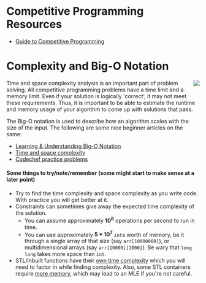 # Competitive Programming Resources 

 - [Guide to Competitive Programming]()

# Complexity and Big-O Notation
<img align="right" src="https://user-images.githubusercontent.com/55075129/126883333-3e22bcd2-522b-4f97-b457-1aae0304c565.png"/>

Time and space complexity analysis is an important part of problem solving. All competitive programming problems have a time limit and a memory limit. Even if your solution is logically 'correct', it may not meet these requirements. Thus, it is important to be able to estimate the runtime and memory usage of your algorithm to come up with solutions that pass.

The Big-O notation is used to describe how an algorithm scales with the size of the input. The following are some nice beginner articles on the same:
* [Learning & Understanding Big-O Notation](https://www.topcoder.com/blog/learning-understanding-big-o-notation/)
* [Time and space complexity](https://www.hackerearth.com/practice/basic-programming/complexity-analysis/time-and-space-complexity/tutorial/)
* [Codechef practice problems](https://discuss.codechef.com/t/multiple-choice-questions-related-to-testing-knowledge-about-time-and-space-complexity-of-a-program/17976)

#### Some things to try/note/remember (some might start to make sense at a later point)
* Try to find the time complexity and space complexity as you write code. With practice you will get better at it.
* Constraints can sometimes give away the expected time complexity of the solution.
    * You can assume approximately **10<sup>8</sup>** operations per second to run in time. 
    * You can use approximately **5 * 10<sup>7</sup>** `int`s worth of memory, be it through a single array of that size (say `arr[10000000]`), or multidimensional arrays (say `arr[10000][1000]`). Be wary that `long long` takes more space than `int`.
* STL/inbuilt functions have their [own time complexity](https://users.cs.northwestern.edu/~riesbeck/programming/c++/stl-summary.html) which you will need to factor in while finding complexity. Also, some STL containers require [more memory](https://pasteboard.co/J6ODpDi.jpg), which may lead to an MLE if you're not careful.
